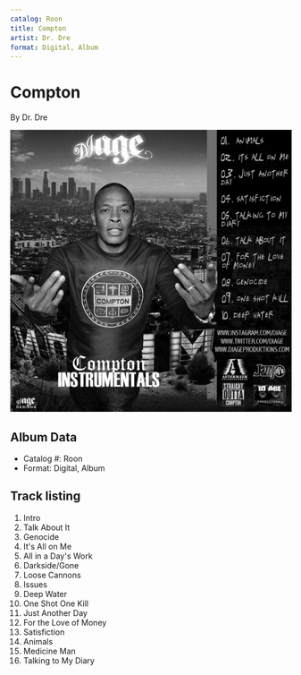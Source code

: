 ```yaml
---
catalog: Roon
title: Compton
artist: Dr. Dre
format: Digital, Album
---
```


# Compton

By Dr. Dre

![](../../assets/albumcovers/Dr_Dre-Compton.png)

## Album Data

- Catalog #: Roon
- Format: Digital, Album


## Track listing


1. Intro
2. Talk About It
3. Genocide
4. It's All on Me
5. All in a Day's Work
6. Darkside/Gone
7. Loose Cannons
8. Issues
9. Deep Water
10. One Shot One Kill
11. Just Another Day
12. For the Love of Money
13. Satisfiction
14. Animals
15. Medicine Man
16. Talking to My Diary

